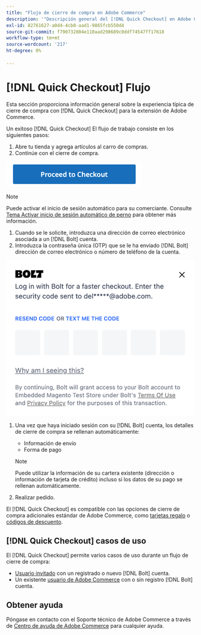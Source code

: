 ```yaml
---
title: "Flujo de cierre de compra en Adobe Commerce"
description: '"Descripción general del [!DNL Quick Checkout] en Adobe Commerce".'
exl-id: 82761627-a0d4-4cb0-aad1-9865fcb550d4
source-git-commit: f790732804e110aad298689c0ddf74547ff17618
workflow-type: tm+mt
source-wordcount: '217'
ht-degree: 0%

---
```


# [!DNL Quick Checkout] Flujo

Esta sección proporciona información general sobre la experiencia típica de cierre de compra con [!DNL Quick Checkout] para la extensión de Adobe Commerce.

Un exitoso [!DNL Quick Checkout] El flujo de trabajo consiste en los siguientes pasos:

1. Abre tu tienda y agrega artículos al carro de compras.
1. Continúe con el cierre de compra.

![Finalizar compra](assets/proceed-checkout.png)

>[!NOTE]
>
> Puede activar el inicio de sesión automático para su comerciante. Consulte [Tema Activar inicio de sesión automático de perno](https://help.bolt.com/products/embedded/direct-api/auto-login/) para obtener más información.

1. Cuando se le solicite, introduzca una dirección de correo electrónico asociada a un [!DNL Bolt] cuenta.
1. Introduzca la contraseña única (OTP) que se le ha enviado [!DNL Bolt] dirección de correo electrónico o número de teléfono de la cuenta.

![Ventana emergente OTP](assets/new-logo-otp-email.png)

1. Una vez que haya iniciado sesión con su [!DNL Bolt] cuenta, los detalles de cierre de compra se rellenan automáticamente:

   - Información de envío
   - Forma de pago

   >[!NOTE]
   >
   > Puede utilizar la información de su cartera existente (dirección o información de tarjeta de crédito) incluso si los datos de su pago se rellenan automáticamente.

1. Realizar pedido.

El [!DNL Quick Checkout] es compatible con las opciones de cierre de compra adicionales estándar de Adobe Commerce, como [tarjetas regalo](https://docs.magento.com/user-guide/catalog/product-gift-card.html) o [códigos de descuento](https://docs.magento.com/user-guide/marketing/price-rules-cart-coupon.html).

## [!DNL Quick Checkout] casos de uso

El [!DNL Quick Checkout] permite varios casos de uso durante un flujo de cierre de compra:

- [Usuario invitado](../quick-checkout/checkout-bolt.md) con un registrado o nuevo [!DNL Bolt] cuenta.
- Un existente [usuario de Adobe Commerce](../quick-checkout/checkout-adobe-commerce.md) con o sin registro [!DNL Bolt] cuenta.

## Obtener ayuda

Póngase en contacto con el Soporte técnico de Adobe Commerce a través de [Centro de ayuda de Adobe Commerce](https://experienceleague.adobe.com/docs/commerce-knowledge-base/kb/overview.html) para cualquier ayuda.
